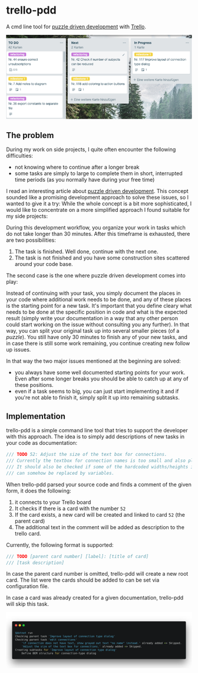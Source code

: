 # trello-pdd
A cmd line tool for [puzzle driven development](https://www.yegor256.com/2010/03/04/pdd.html) with [Trello](https://trello.com/).

![A trello board with cards created by trello-pd](/images/trello-pd.png?raw=true "Optional Title")

## The problem

During my work on side projects, I quite often encounter the following difficulties:

 - not knowing where to continue after a longer break
 - some tasks are simply to large to complete them in short, interrupted time periods (as you normally have during your free time)

I read an interesting article about [puzzle driven development](https://www.yegor256.com/2010/03/04/pdd.html). This concept sounded like a promising development approach to solve these issues, so I wanted to give it a try:
While the whole concept is a bit more sophisticated, I would like to concentrate on a more simplified approach I found suitable for my side projects:

During this development workflow, you organize your work in tasks which do not take longer than 30 minutes. After this timeframe is exhausted, there are two possibilities:

 1. The task is finished. Well done, continue with the next one.
 2. The task is not finished and you have some construction sites scattered around your code base.
 
The second case is the one where puzzle driven development comes into play:

Instead of continuing with your task, you simply document the places in your code where additional work needs to be done, and any of these places is the starting point for a new task.
It's important that you define cleary what needs to be done at the specific position in code and what is the expected result (simply write your documentation in a way that any other person could start working on the issue without consulting you any further).
In that way, you can split your original task up into several smaller pieces (of a *puzzle*). 
You still have only 30 minutes to finish any of your new tasks, and in case there is still some work remaining, you continue creating new follow up issues.

In that way the two major issues mentioned at the beginning are solved:

- you always have some well documented starting points for your work. Even after some longer breaks you should be able to catch up at any of these positions.
- even if a task seems to big, you can just start implementing it and if you're not able to finish it, simply split it up into remaining subtasks.

## Implementation

trello-pdd is a simple command line tool that tries to support the developer with this approach. The idea is to simply add descriptions of new tasks in your code as documentation:

```javascript
/// TODO 52: Adjust the size of the text box for connections.
/// Currently the textbox for connection names is too small and also placed wrongly.
/// It should also be checked if some of the hardcoded widths/heights in the connection
/// can somehow be replaced by variables.
```
When trello-pdd parsed your source code and finds a comment of the given form, it does the following:
 1. it connects to your Trello board
 2. It checks if there is a card with the number ```52```
 3. If the card exists, a new card will be created and linked to card ```52``` (the parent card)
 4. The additional text in the comment will be added as description to the trello card.
 
Currently, the following format is supported:

```javascript
/// TODO [parent card number] [label]: [title of card]
/// [task description]
```

In case the parent card number is omitted, trello-pdd will create a new root card.
The list were the cards should be added to can be set via configuration file.

In case a card was already created for a given documentation, trello-pdd will skip this task.

![Execution of trello-pdd](/images/cmd-line.png?raw=true "Optional Title")

